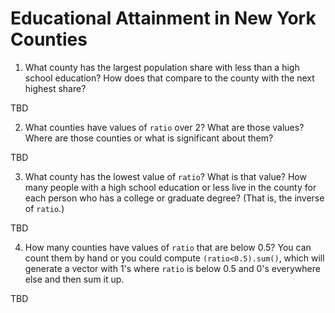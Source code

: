 # Educational Attainment in New York Counties

1. What county has the largest population share with less than a high
school education? How does that compare to the county with the next 
highest share?

TBD

2. What counties have values of `ratio` over 2? What are those 
values? Where are those counties or what is significant about them?

TBD

3. What county has the lowest value of `ratio`? What is that value?
How many people with a high school education or less live in the county 
for each person who has a college or graduate degree? (That is, the 
inverse of `ratio`.)

TBD

4. How many counties have values of `ratio` that are below 0.5? You 
can count them by hand or you could compute `(ratio<0.5).sum()`, which 
will generate a vector with 1's where `ratio` is below 0.5 and 0's 
everywhere else and then sum it up.

TBD
